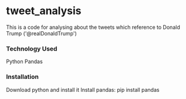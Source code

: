 # tweet_analysis

This is a code for analysing about the tweets which reference to Donald Trump ('@realDonaldTrump')
 
### Technology Used
Python
Pandas


### Installation
Download python and install it
Install pandas: pip install pandas
